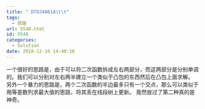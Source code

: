 ```yaml
---
title: " DTOJ4061A\t\t"
tags:
  - 思路
url: 5548.html
id: 5548
categories:
  - Solution
date: 2018-12-16 14:40:18
---
```


一个很好的思路是，由于可以将二次函数拆成左右两部分，而这两部分是分别单调的。我们可以分别对左右两半建立一个类似于凸包的东西然后在凸包上面求解。 另外一个暴力的思路是，两个二次函数的半边最多只有一个交点，那么可以类似于用等差数列求最大值的思路，将其丢在线段树上更新。 竟然放过了第二种真的是神奇。